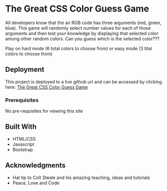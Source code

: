 # The Great CSS Color Guess Game

All developers know that the an RGB code has three arguments (red, green, blue). This game will randomly select number values for each of those arguments and then test your knowledge by displaying that selected color among other random colors. Can you guess which is the selected color??? 

Play on hard mode (6 total colors to choose from) or easy mode (3 tital colors to choose from)

## Deployment

This project is deployed to a live github url and can be accessed by clicking here: 
[The Great CSS Color Guess Game](https://claudialove.github.io/color-guess-game/)

### Prerequisites

No pre-requisites for viewing this site


## Built With

* HTML/CSS
* Javascript
* Bootstrap

## Acknowledgments

* Hat tip to Colt Steele and his amazing teaching, ideas and tutorials
* Peace, Love and Code
